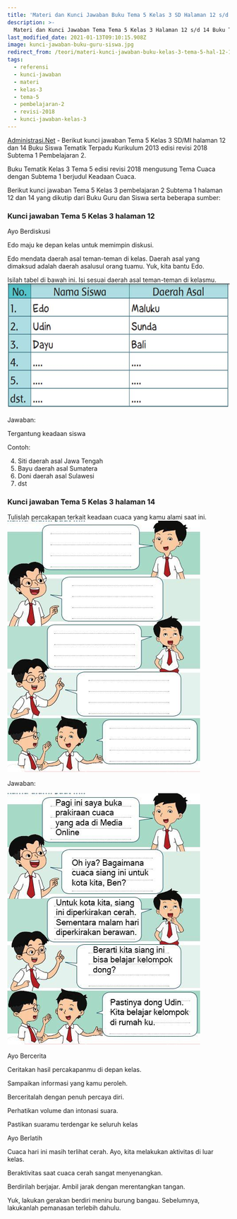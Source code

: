 ```yaml
---
title: 'Materi dan Kunci Jawaban Buku Tema 5 Kelas 3 SD Halaman 12 s/d 14'
description: >-
  Materi dan Kunci Jawaban Tema Tema 5 Kelas 3 Halaman 12 s/d 14 Buku Tematik Subtema 1 Pembelajaran 2.
last_modified_date: 2021-01-13T09:10:15.908Z
image: kunci-jawaban-buku-guru-siswa.jpg
redirect_from: /teori/materi-kunci-jawaban-buku-kelas-3-tema-5-hal-12-14-revisi-2018
tags:
  - referensi
  - kunci-jawaban
  - materi
  - kelas-3
  - tema-5
  - pembelajaran-2
  - revisi-2018
  - kunci-jawaban-kelas-3
---
```



[Administrasi.Net](https://administrasi.net "Administrasi.Net") - Berikut kunci jawaban Tema 5 Kelas 3 SD/MI halaman 12 dan 14 Buku Siswa Tematik Terpadu Kurikulum 2013 edisi revisi 2018 Subtema 1 Pembelajaran 2.

Buku Tematik Kelas 3 Tema 5 edisi revisi 2018 mengusung Tema Cuaca dengan Subtema 1 berjudul Keadaan Cuaca.

Berikut kunci jawaban Tema 5 Kelas 3 pembelajaran 2 Subtema 1 halaman 12 dan 14 yang dikutip dari Buku Guru dan Siswa serta beberapa sumber:

### Kunci jawaban Tema 5 Kelas 3 halaman 12

Ayo Berdiskusi

Edo maju ke depan kelas untuk memimpin diskusi.

Edo mendata daerah asal teman-teman di kelas. Daerah asal yang dimaksud adalah daerah asalusul orang tuamu. Yuk, kita bantu Edo.

Isilah tabel di bawah ini. Isi sesuai daerah asal teman-teman di kelasmu.
![Soal](/img/tema-5-kelas-3-subtema-1-pembelajaran-2-halaman-12.jpg "Soal")

Jawaban:

Tergantung keadaan siswa

Contoh:

4. Siti daerah asal Jawa Tengah
5. Bayu daerah asal Sumatera
6. Doni daerah asal Sulawesi
7. dst


### Kunci jawaban Tema 5 Kelas 3 halaman 14

Tulislah percakapan terkait keadaan cuaca yang kamu alami saat ini.
![Halaman 14](/img/tema-5-kelas-3-subtema-1-pembelajaran-2-halaman-14.jpg "Halaman 14")

Jawaban:

![Jawaban halaman 14](/img/jawaban-tema-5-kelas-3-halaman-14.jpg "Jawaban halaman 14")


Ayo Bercerita

Ceritakan hasil percakapanmu di depan kelas.

Sampaikan informasi yang kamu peroleh.

Berceritalah dengan penuh percaya diri.

Perhatikan volume dan intonasi suara.

Pastikan suaramu terdengar ke seluruh kelas

Ayo Berlatih

Cuaca hari ini masih terlihat cerah. Ayo, kita melakukan aktivitas di luar kelas.

Beraktivitas saat cuaca cerah sangat menyenangkan.

Berdirilah berjajar. Ambil jarak dengan merentangkan tangan.

Yuk, lakukan gerakan berdiri meniru burung bangau. Sebelumnya, lakukanlah pemanasan terlebih dahulu.

